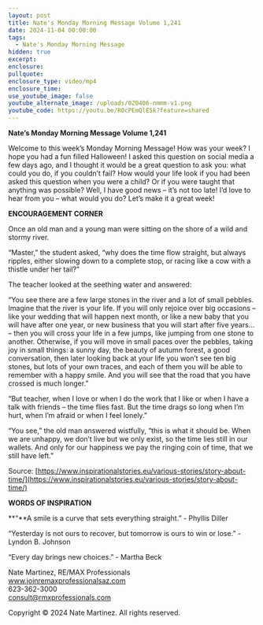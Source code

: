 ```yaml
---
layout: post
title: Nate's Monday Morning Message Volume 1,241
date: 2024-11-04 00:00:00
tags:
  - Nate's Monday Morning Message
hidden: true
excerpt:
enclosure:
pullquote:
enclosure_type: video/mp4
enclosure_time:
use_youtube_image: false
youtube_alternate_image: /uploads/020406-nmmm-v1.png
youtube_code: https://youtu.be/R0cPEmQlE5k?feature=shared
---
```

**Nate’s Monday Morning Message Volume 1,241**

Welcome to this week’s Monday Morning Message! How was your week? I hope you had a fun filled Halloween! I asked this question on social media a few days ago, and I thought it would be a great question to ask you: what could you do, if you couldn’t fail? How would your life look if you had been asked this question when you were a child? Or if you were taught that anything was possible? Well, I have good news – it’s not too late! I’d love to hear from you – what would you do? Let’s make it a great week!

**ENCOURAGEMENT CORNER**&nbsp;

Once an old man and a young man were sitting on the shore of a wild and stormy river.

“Master,” the student asked, “why does the time flow straight, but always ripples, either slowing down to a complete stop, or racing like a cow with a thistle under her tail?”

The teacher looked at the seething water and answered:

“You see there are a few large stones in the river and a lot of small pebbles. Imagine that the river is your life. If you will only rejoice over big occasions – like your wedding that will happen next month, or like a new baby that you will have after one year, or new business that you will start after five years… – then you will cross your life in a few jumps, like jumping from one stone to another. Otherwise, if you will move in small paces over the pebbles, taking joy in small things: a sunny day, the beauty of autumn forest, a good conversation, then later looking back at your life you won’t see ten big stones, but lots of your own traces, and each of them you will be able to remember with a happy smile. And you will see that the road that you have crossed is much longer.”

“But teacher, when I love or when I do the work that I like or when I have a talk with friends – the time flies fast. But the time drags so long when I’m hurt, when I’m afraid or when I feel lonely.”

“You see,” the old man answered wistfully, “this is what it should be. When we are unhappy, we don’t live but we only exist, so the time lies still in our wallets. And only for our happiness we pay the ringing coin of time, that we still have left.”

Source: [https://www.inspirationalstories.eu/various-stories/story-about-time/](https://www.inspirationalstories.eu/various-stories/story-about-time/)

**WORDS OF INSPIRATION**

**“**A smile is a curve that sets everything straight.” - Phyllis Diller

“Yesterday is not ours to recover, but tomorrow is ours to win or lose.” - Lyndon B. Johnson

“Every day brings new choices.” - Martha Beck

Nate Martinez, RE/MAX Professionals<br>www.joinremaxprofessionalsaz.com<br>623-362-3000<br>consult@rmxprofessionals.com

Copyright © 2024 Nate Martinez. All rights reserved.